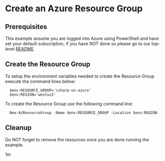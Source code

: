 
# Create an Azure Resource Group

## Prerequisites

This example assume you are logged into Azure using PowerShell and have set your
default subscription, if you have NOT done so please go to our top-level
[README](../../)

## Create the Resource Group

To setup the environment variables needed to create the Resource Group execute
the command lines below:

```shell
  $env:RESOURCE_GROUP='csharp-on-azure'
  $env:REGION='westus2'
```

To create the Resource Group use the following command line:

```shell
  New-AzResourceGroup -Name $env:RESOURCE_GROUP -Location $env:REGION
```

## Cleanup

Do NOT forget to remove the resources once you are done running the example.

1m
